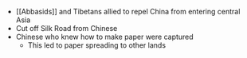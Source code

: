 - [[Abbasids]] and Tibetans allied to repel China from entering central Asia
- Cut off Silk Road from Chinese
- Chinese who knew how to make paper were captured
	- This led to paper spreading to other lands
